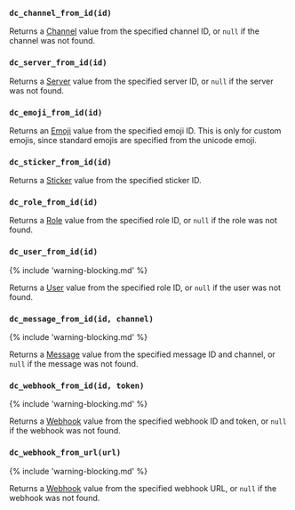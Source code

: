### `dc_channel_from_id(id)`

Returns a [Channel](/values/channel.md) value from the
specified channel ID, or `null` if the channel was not found.

### `dc_server_from_id(id)`

Returns a [Server](/values/server.md) value from the
specified server ID, or `null` if the server was not found.

### `dc_emoji_from_id(id)`

Returns an [Emoji](/values/emoji.md) value from the
specified emoji ID.
This is only for custom emojis, since standard emojis are specified from the unicode emoji.

### `dc_sticker_from_id(id)`

Returns a [Sticker](/values/sticker.md) value from the
specified sticker ID.

### `dc_role_from_id(id)`

Returns a [Role](/values/role.md) value from the
specified role ID, or `null` if the role was not found.

### `dc_user_from_id(id)`

{% include 'warning-blocking.md' %}

Returns a [User](/values/user.md) value from the
specified role ID, or `null` if the user was not found.

### `dc_message_from_id(id, channel)`

{% include 'warning-blocking.md' %}

Returns a [Message](/values/message.md) value from the
specified message ID and channel, or `null` if the message was not found.

### `dc_webhook_from_id(id, token)`

{% include 'warning-blocking.md' %}

Returns a [Webhook](/values/webhook.md) value from the
specified webhook ID and token, or `null` if the webhook was not found.

### `dc_webhook_from_url(url)`

{% include 'warning-blocking.md' %}

Returns a [Webhook](/values/webhook.md) value from the
specified webhook URL, or `null` if the webhook was not found.